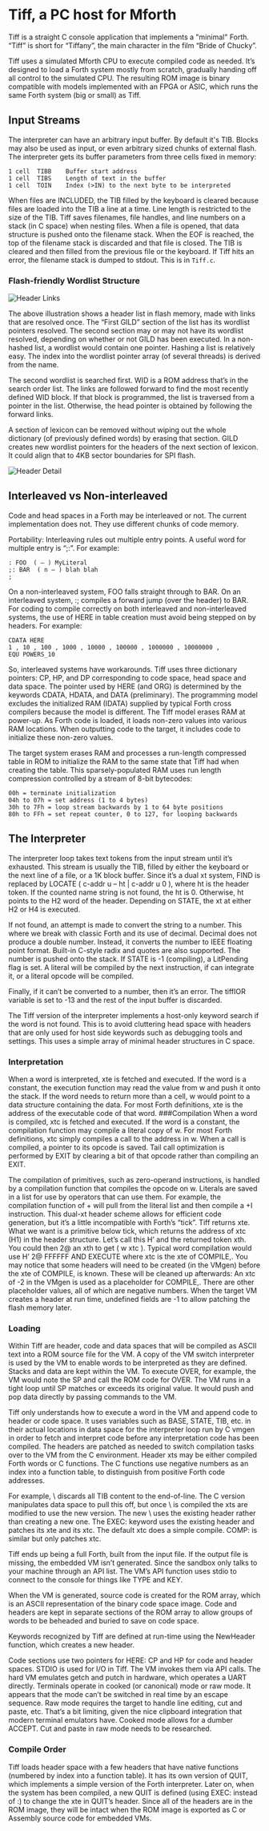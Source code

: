 # Tiff, a PC host for Mforth

Tiff is a straight C console application that implements a "minimal" Forth. “Tiff” is short for “Tiffany”, the main character in the film “Bride of Chucky”.

Tiff uses a simulated Mforth CPU to execute compiled code as needed. It’s designed to load a Forth system mostly from scratch,
gradually handing off all control to the simulated CPU. The resulting ROM image is binary compatible with models implemented with an FPGA or ASIC,
which runs the same Forth system (big or small) as Tiff.

## Input Streams

The interpreter can have an arbitrary input buffer. By default it's TIB. Blocks may also be used as input, or even arbitrary sized chunks of external flash.
The interpreter gets its buffer parameters from three cells fixed in memory:

```
1 cell	TIBB	Buffer start address
1 cell	TIBS	Length of text in the buffer
1 cell	TOIN	Index (>IN) to the next byte to be interpreted
```

When files are INCLUDED, the TIB filled by the keyboard is cleared because files are loaded into the TIB a line at a time. Line length is restricted to the size of the TIB. Tiff saves filenames, file handles, and line numbers on a stack (in C space) when nesting files. When a file is opened, that data structure is pushed onto the filename stack. When the EOF is reached, the top of the filename stack is discarded and that file is closed. The TIB is cleared and then filled from the previous file or the keyboard. If Tiff hits an error, the filename stack is dumped to stdout. This is in `Tiff.c`.

### Flash-friendly Wordlist Structure
![Header Links](https://github.com/bradleyeckert/Mforth/blob/master/Tiff/doc/header.png "Header Lists in Flash")

The above illustration shows a header list in flash memory, made with links that are resolved once. The “First GILD” section of the list has its wordlist pointers resolved. The second section may or may not have its wordlist resolved, depending on whether or not GILD has been executed. In a non-hashed list, a wordlist would contain one pointer. Hashing a list is relatively easy. The index into the wordlist pointer array (of several threads) is derived from the name.

The second wordlist is searched first. WID is a ROM address that’s in the search order list. The links are followed forward to find the most recently defined WID block. If that block is programmed, the list is traversed from a pointer in the list. Otherwise, the head pointer is obtained by following the forward links.

A section of lexicon can be removed without wiping out the whole dictionary (of previously defined words) by erasing that section. GILD creates new wordlist pointers for the headers of the next section of lexicon. It could align that to 4KB sector boundaries for SPI flash.

![Header Detail](https://github.com/bradleyeckert/Mforth/blob/master/Tiff/doc/headstruct.png "Header Detail")

## Interleaved vs Non-interleaved
Code and head spaces in a Forth may be interleaved or not. The current implementation does not. They use different chunks of code memory.

Portability: Interleaving rules out multiple entry points. A useful word for multiple entry is “;:”. For example:

```
: FOO  ( – ) MyLiteral
;: BAR  ( n – ) blah blah
;
```

On a non-interleaved system, FOO falls straight through to BAR. On an interleaved system, :; compiles a forward jump (over the header) to BAR. For coding to compile correctly on both interleaved and non-interleaved systems, the use of HERE in table creation must avoid being stepped on by headers. For example:

```
CDATA HERE
1 , 10 , 100 , 1000 , 10000 , 100000 , 1000000 , 10000000 ,
EQU POWERS_10
```

So, interleaved systems have workarounds. Tiff uses three dictionary pointers: CP, HP, and DP corresponding to code space, head space and data space. The pointer used by HERE (and ORG) is determined by the keywords CDATA, HDATA, and DATA (preliminary). The programming model excludes the initialized RAM (IDATA) supplied by typical Forth cross compilers because the model is different. The Tiff model erases RAM at power-up. As Forth code is loaded, it loads non-zero values into various RAM locations. When outputting code to the target, it includes code to initialize these non-zero values.

The target system erases RAM and processes a run-length compressed table in ROM to initialize the RAM to the same state that Tiff had when creating the table. This sparsely-populated RAM uses run length compression controlled by a stream of 8-bit bytecodes:

```
00h = terminate initialization
04h to 07h = set address (1 to 4 bytes)
30h to 7Fh = loop stream backwards by 1 to 64 byte positions
80h to FFh = set repeat counter, 0 to 127, for looping backwards
```

## The Interpreter

The interpreter loop takes text tokens from the input stream until it’s exhausted. This stream is usually the TIB, filled by either the keyboard or the next line of a file, or a 1K block buffer. Since it’s a dual xt system, FIND is replaced by LOCATE ( c-addr u – ht | c-addr u 0 ), where ht is the header token. If the counted name string is not found, the ht is 0. Otherwise, ht points to the H2 word of the header. Depending on STATE, the xt at either H2 or H4 is executed.

If not found, an attempt is made to convert the string to a number. This where we break with classic Forth and its use of decimal. Decimal does not produce a double number. Instead, it converts the number to IEEE floating point format. Built-in C-style radix and quotes are also supported. The number is pushed onto the stack. If STATE is -1 (compiling), a LitPending flag is set. A literal will be compiled by the next instruction, if can integrate it, or a literal opcode will be compiled.

Finally, if it can’t be converted to a number, then it’s an error. The tiffIOR variable is set to -13 and the rest of the input buffer is discarded.

The Tiff version of the interpreter implements a host-only keyword search if the word is not found. This is to avoid cluttering head space with headers that are only used for host side keywords such as debugging tools and settings. This uses a simple array of minimal header structures in C space.

### Interpretation

When a word is interpreted, xte is fetched and executed. If the word is a constant, the execution function may read the value from w and push it onto the stack. If the word needs to return more than a cell, w would point to a data structure containing the data. For most Forth definitions, xte is the address of the executable code of that word.
###Compilation
When a word is compiled, xtc is fetched and executed. If the word is a constant, the compilation function may compile a literal copy of w. For most Forth definitions, xtc simply compiles a call to the address in w. When a call is compiled, a pointer to its opcode is saved. Tail call optimization is performed by EXIT by clearing a bit of that opcode rather than compiling an EXIT.

The compilation of primitives, such as zero-operand instructions, is handled by a compilation function that compiles the opcode on w. Literals are saved in a list for use by operators that can use them. For example, the compilation function of + will pull from the literal list and then compile a +I instruction.
This dual-xt header scheme allows for efficient code generation, but it’s a little incompatible with Forth’s “tick”. Tiff returns xte. What we want is a primitive below tick, which returns the address of xtc (H1) in the header structure. Let’s call this H’ and the returned token xth. You could then 2@ an xth to get ( w xtc ). Typical word compilation would use H’ 2@ FFFFFF AND EXECUTE where xtc is the xte of COMPILE,.
You may notice that some headers will need to be created (in the VMgen) before the xte of COMPILE, is known. These will be cleaned up afterwards: An xtc of -2 in the VMgen is used as a placeholder for COMPILE,. There are other placeholder values, all of which are negative numbers.
When the target VM creates a header at run time, undefined fields are -1 to allow patching the flash memory later.

### Loading

Within Tiff are header, code and data spaces that will be compiled as ASCII text into a ROM source file for the VM. A copy of the VM switch interpreter is used by the VM to enable words to be interpreted as they are defined. Stacks and data are kept within the VM.
To execute OVER, for example, the VM would note the SP and call the ROM code for OVER. The VM runs in a tight loop until SP matches or exceeds its original value. It would push and pop data directly by passing commands to the VM.

Tiff only understands how to execute a word in the VM and append code to header or code space. It uses variables such as BASE, STATE, TIB, etc. in their actual locations in data space for the interpreter loop run by C vmgen in order to fetch and interpret code before any interpretation code has been compiled. The headers are patched as needed to switch compilation tasks over to the VM from the C environment. Header xts may be either compiled Forth words or C functions. The C functions use negative numbers as an index into a function table, to distinguish from positive Forth code addresses.

For example, \ discards all TIB content to the end-of-line. The C version manipulates data space to pull this off, but once \ is compiled the xts are modified to use the new version. The new \ uses the existing header rather than creating a new one. The EXEC: keyword uses the existing header and patches its xte and its xtc. The default xtc does a simple compile. COMP: is similar but only patches xtc.

Tiff ends up being a full Forth, built from the input file. If the output file is missing, the embedded VM isn’t generated. Since the sandbox only talks to your machine through an API list. The VM’s API function uses stdio to connect to the console for things like TYPE and KEY.

When the VM is generated, source code is created for the ROM array, which is an ASCII representation of the binary code space image. Code and headers are kept in separate sections of the ROM array to allow groups of words to be beheaded and buried to save on code space.

Keywords recognized by Tiff are defined at run-time using the NewHeader function, which creates a new header.

Code sections use two pointers for HERE: CP and HP for code and header spaces.
STDIO is used for I/O in Tiff. The VM invokes them via API calls. The hard VM emulates getch and putch in hardware, which operates a UART directly. Terminals operate in cooked (or canonical) mode or raw mode. It appears that the mode can’t be switched in real time by an escape sequence. Raw mode requires the target to handle line editing, cut and paste, etc. That’s a bit limiting, given the nice clipboard integration that modern terminal emulators have. Cooked mode allows for a dumber ACCEPT. Cut and paste in raw mode needs to be researched.

### Compile Order
Tiff loads header space with a few headers that have native functions (numbered by index into a function table). It has its own version of QUIT, which implements a simple version of the Forth interpreter. Later on, when the system has been compiled, a new QUIT is defined (using EXEC: instead of :) to change the xte in QUIT’s header. Since all of the headers are in the ROM image, they will be intact when the ROM image is exported as C or Assembly source code for embedded VMs.

